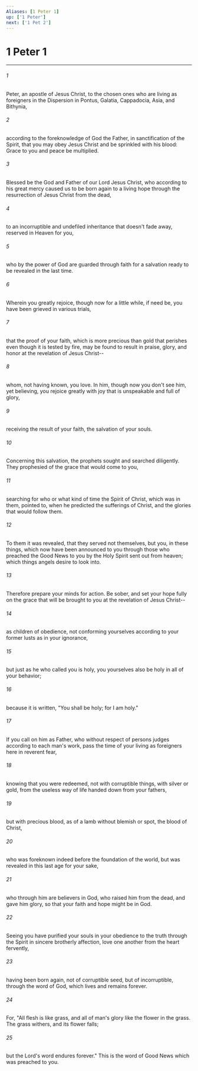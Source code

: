 ```yaml
---
Aliases: [1 Peter 1]
up: ['1 Peter']
next: ['1 Pet 2']
---
```

# 1 Peter 1
***





###### 1 

Peter, an apostle of Jesus Christ, to the chosen ones who are living as foreigners in the Dispersion in Pontus, Galatia, Cappadocia, Asia, and Bithynia, 



###### 2 

according to the foreknowledge of God the Father, in sanctification of the Spirit, that you may obey Jesus Christ and be sprinkled with his blood: Grace to you and peace be multiplied. 



###### 3 

Blessed be the God and Father of our Lord Jesus Christ, who according to his great mercy caused us to be born again to a living hope through the resurrection of Jesus Christ from the dead, 



###### 4 

to an incorruptible and undefiled inheritance that doesn't fade away, reserved in Heaven for you, 



###### 5 

who by the power of God are guarded through faith for a salvation ready to be revealed in the last time. 



###### 6 

Wherein you greatly rejoice, though now for a little while, if need be, you have been grieved in various trials, 



###### 7 

that the proof of your faith, which is more precious than gold that perishes even though it is tested by fire, may be found to result in praise, glory, and honor at the revelation of Jesus Christ-- 



###### 8 

whom, not having known, you love. In him, though now you don't see him, yet believing, you rejoice greatly with joy that is unspeakable and full of glory, 



###### 9 

receiving the result of your faith, the salvation of your souls. 



###### 10 

Concerning this salvation, the prophets sought and searched diligently. They prophesied of the grace that would come to you, 



###### 11 

searching for who or what kind of time the Spirit of Christ, which was in them, pointed to, when he predicted the sufferings of Christ, and the glories that would follow them. 



###### 12 

To them it was revealed, that they served not themselves, but you, in these things, which now have been announced to you through those who preached the Good News to you by the Holy Spirit sent out from heaven; which things angels desire to look into. 



###### 13 

Therefore prepare your minds for action. Be sober, and set your hope fully on the grace that will be brought to you at the revelation of Jesus Christ-- 



###### 14 

as children of obedience, not conforming yourselves according to your former lusts as in your ignorance, 



###### 15 

but just as he who called you is holy, you yourselves also be holy in all of your behavior; 



###### 16 

because it is written, "You shall be holy; for I am holy." 



###### 17 

If you call on him as Father, who without respect of persons judges according to each man's work, pass the time of your living as foreigners here in reverent fear, 



###### 18 

knowing that you were redeemed, not with corruptible things, with silver or gold, from the useless way of life handed down from your fathers, 



###### 19 

but with precious blood, as of a lamb without blemish or spot, the blood of Christ, 



###### 20 

who was foreknown indeed before the foundation of the world, but was revealed in this last age for your sake, 



###### 21 

who through him are believers in God, who raised him from the dead, and gave him glory, so that your faith and hope might be in God. 



###### 22 

Seeing you have purified your souls in your obedience to the truth through the Spirit in sincere brotherly affection, love one another from the heart fervently, 



###### 23 

having been born again, not of corruptible seed, but of incorruptible, through the word of God, which lives and remains forever. 



###### 24 

For, "All flesh is like grass, and all of man's glory like the flower in the grass. The grass withers, and its flower falls; 



###### 25 

but the Lord's word endures forever." This is the word of Good News which was preached to you.
